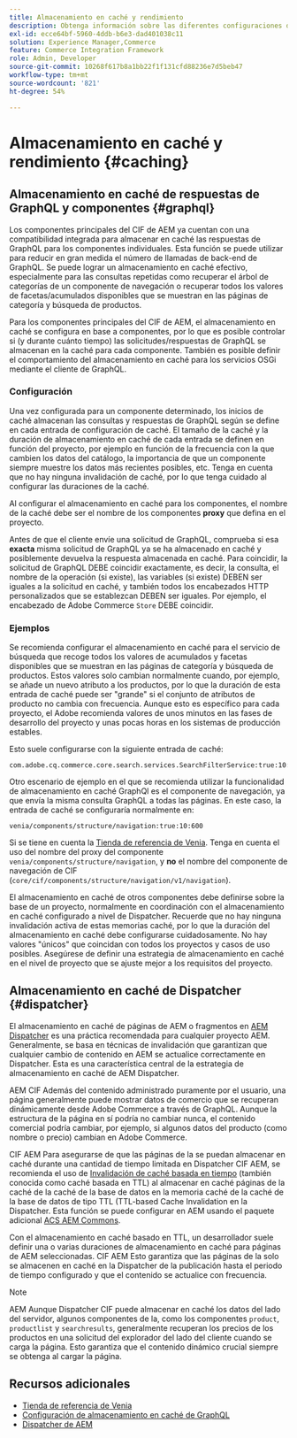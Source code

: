```yaml
---
title: Almacenamiento en caché y rendimiento
description: Obtenga información sobre las diferentes configuraciones disponibles para habilitar GraphQL y el almacenamiento en caché de contenido para optimizar el rendimiento de su implementación comercial.
exl-id: ecce64bf-5960-4ddb-b6e3-dad401038c11
solution: Experience Manager,Commerce
feature: Commerce Integration Framework
role: Admin, Developer
source-git-commit: 10268f617b8a1bb22f1f131cfd88236e7d5beb47
workflow-type: tm+mt
source-wordcount: '821'
ht-degree: 54%

---
```


# Almacenamiento en caché y rendimiento {#caching}

## Almacenamiento en caché de respuestas de GraphQL y componentes {#graphql}

Los componentes principales del CIF de AEM ya cuentan con una compatibilidad integrada para almacenar en caché las respuestas de GraphQL para los componentes individuales. Esta función se puede utilizar para reducir en gran medida el número de llamadas de back-end de GraphQL. Se puede lograr un almacenamiento en caché efectivo, especialmente para las consultas repetidas como recuperar el árbol de categorías de un componente de navegación o recuperar todos los valores de facetas/acumulados disponibles que se muestran en las páginas de categoría y búsqueda de productos.

Para los componentes principales del CIF de AEM, el almacenamiento en caché se configura en base a componentes, por lo que es posible controlar si (y durante cuánto tiempo) las solicitudes/respuestas de GraphQL se almacenan en la caché para cada componente. También es posible definir el comportamiento del almacenamiento en caché para los servicios OSGi mediante el cliente de GraphQL.

### Configuración

Una vez configurada para un componente determinado, los inicios de caché almacenan las consultas y respuestas de GraphQL según se define en cada entrada de configuración de caché. El tamaño de la caché y la duración de almacenamiento en caché de cada entrada se definen en función del proyecto, por ejemplo en función de la frecuencia con la que cambien los datos del catálogo, la importancia de que un componente siempre muestre los datos más recientes posibles, etc. Tenga en cuenta que no hay ninguna invalidación de caché, por lo que tenga cuidado al configurar las duraciones de la caché.

Al configurar el almacenamiento en caché para los componentes, el nombre de la caché debe ser el nombre de los componentes **proxy** que defina en el proyecto.

Antes de que el cliente envíe una solicitud de GraphQL, comprueba si esa **exacta** misma solicitud de GraphQL ya se ha almacenado en caché y posiblemente devuelva la respuesta almacenada en caché. Para coincidir, la solicitud de GraphQL DEBE coincidir exactamente, es decir, la consulta, el nombre de la operación (si existe), las variables (si existe) DEBEN ser iguales a la solicitud en caché, y también todos los encabezados HTTP personalizados que se establezcan DEBEN ser iguales. Por ejemplo, el encabezado de Adobe Commerce `Store` DEBE coincidir.

### Ejemplos

Se recomienda configurar el almacenamiento en caché para el servicio de búsqueda que recoge todos los valores de acumulados y facetas disponibles que se muestran en las páginas de categoría y búsqueda de productos. Estos valores solo cambian normalmente cuando, por ejemplo, se añade un nuevo atributo a los productos, por lo que la duración de esta entrada de caché puede ser &quot;grande&quot; si el conjunto de atributos de producto no cambia con frecuencia. Aunque esto es específico para cada proyecto, el Adobe recomienda valores de unos minutos en las fases de desarrollo del proyecto y unas pocas horas en los sistemas de producción estables.

Esto suele configurarse con la siguiente entrada de caché:

```
com.adobe.cq.commerce.core.search.services.SearchFilterService:true:10:3600
```

Otro escenario de ejemplo en el que se recomienda utilizar la funcionalidad de almacenamiento en caché GraphQl es el componente de navegación, ya que envía la misma consulta GraphQL a todas las páginas. En este caso, la entrada de caché se configuraría normalmente en:

```
venia/components/structure/navigation:true:10:600
```

Si se tiene en cuenta la [Tienda de referencia de Venia](https://github.com/adobe/aem-cif-guides-venia). Tenga en cuenta el uso del nombre del proxy del componente `venia/components/structure/navigation`, y **no** el nombre del componente de navegación de CIF (`core/cif/components/structure/navigation/v1/navigation`).

El almacenamiento en caché de otros componentes debe definirse sobre la base de un proyecto, normalmente en coordinación con el almacenamiento en caché configurado a nivel de Dispatcher. Recuerde que no hay ninguna invalidación activa de estas memorias caché, por lo que la duración del almacenamiento en caché debe configurarse cuidadosamente. No hay valores &quot;únicos&quot; que coincidan con todos los proyectos y casos de uso posibles. Asegúrese de definir una estrategia de almacenamiento en caché en el nivel de proyecto que se ajuste mejor a los requisitos del proyecto.

## Almacenamiento en caché de Dispatcher {#dispatcher}

El almacenamiento en caché de páginas de AEM o fragmentos en [AEM Dispatcher](https://experienceleague.adobe.com/docs/experience-manager-dispatcher/using/dispatcher.html?lang=es) es una práctica recomendada para cualquier proyecto AEM. Generalmente, se basa en técnicas de invalidación que garantizan que cualquier cambio de contenido en AEM se actualice correctamente en Dispatcher. Esta es una característica central de la estrategia de almacenamiento en caché de AEM Dispatcher.

AEM CIF Además del contenido administrado puramente por el usuario, una página generalmente puede mostrar datos de comercio que se recuperan dinámicamente desde Adobe Commerce a través de GraphQL. Aunque la estructura de la página en sí podría no cambiar nunca, el contenido comercial podría cambiar, por ejemplo, si algunos datos del producto (como nombre o precio) cambian en Adobe Commerce.

CIF AEM Para asegurarse de que las páginas de la se puedan almacenar en caché durante una cantidad de tiempo limitada en Dispatcher CIF AEM, se recomienda el uso de [Invalidación de caché basada en tiempo](https://experienceleague.adobe.com/docs/experience-manager-dispatcher/using/configuring/dispatcher-configuration.html#configuring-time-based-cache-invalidation-enablettl) (también conocida como caché basada en TTL) al almacenar en caché páginas de la caché de la caché de la base de datos en la memoria caché de la caché de la base de datos de tipo TTL (TTL-based Cache Invalidation en la Dispatcher. Esta función se puede configurar en AEM usando el paquete adicional [ACS AEM Commons](https://adobe-consulting-services.github.io/acs-aem-commons/).

Con el almacenamiento en caché basado en TTL, un desarrollador suele definir una o varias duraciones de almacenamiento en caché para páginas de AEM seleccionadas. CIF AEM Esto garantiza que las páginas de la solo se almacenen en caché en la Dispatcher de la publicación hasta el periodo de tiempo configurado y que el contenido se actualice con frecuencia.

>[!NOTE]
>
>AEM Aunque Dispatcher CIF puede almacenar en caché los datos del lado del servidor, algunos componentes de la, como los componentes `product`, `productlist` y `searchresults`, generalmente recuperan los precios de los productos en una solicitud del explorador del lado del cliente cuando se carga la página. Esto garantiza que el contenido dinámico crucial siempre se obtenga al cargar la página.

## Recursos adicionales

- [Tienda de referencia de Venia](https://github.com/adobe/aem-cif-guides-venia)
- [Configuración de almacenamiento en caché de GraphQL](https://github.com/adobe/commerce-cif-graphql-client#caching)
- [Dispatcher de AEM](https://experienceleague.adobe.com/docs/experience-manager-dispatcher/using/dispatcher.html?lang=es)
